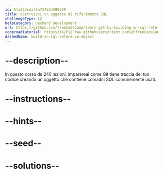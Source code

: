 ```yaml
---
id: 5fa323cdaf6a73463d590659
title: Costruisci un oggetto di riferimento SQL
challengeType: 12
helpCategory: Backend Development
url: https://github.com/freeCodeCamp/learn-git-by-building-an-sql-reference-object
coderoadTutorial: https%3A%2F%2Fraw.githubusercontent.com%2FfreeCodeCamp%2Flearn-git-by-building-an-sql-reference-object%2Fmain%2Ftutorial.json
dashedName: build-an-sql-reference-object
---
```


# --description--

In questo corso da 240 lezioni, imparareai come Git tiene traccia del tuo codice creando un oggetto che contiene comadni SQL comunemente usati.

# --instructions--

# --hints--

# --seed--

# --solutions--
